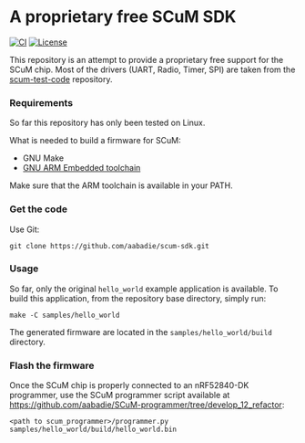 # A proprietary free SCuM SDK

[![CI][ci-badge]][ci-link]
[![License][license-badge]][license-link]

This repository is an attempt to provide a proprietary free support for the
SCuM chip.
Most of the drivers (UART, Radio, Timer, SPI) are taken from the
[scum-test-code](https://github.com/PisterLab/scum-test-code) repository.

### Requirements

So far this repository has only been tested on Linux.

What is needed to build a firmware for SCuM:
- GNU Make
- [GNU ARM Embedded toolchain](https://developer.arm.com/downloads/-/arm-gnu-toolchain-downloads)

Make sure that the ARM toolchain is available in your PATH.

### Get the code

Use Git:
```
git clone https://github.com/aabadie/scum-sdk.git
```

### Usage

So far, only the original `hello_world` example application is available. To
build this application, from the repository base directory, simply run:

```
make -C samples/hello_world
```

The generated firmware are located in the `samples/hello_world/build` directory.

### Flash the firmware

Once the SCuM chip is properly connected to an nRF52840-DK programmer, use the
SCuM programmer script available at https://github.com/aabadie/SCuM-programmer/tree/develop_12_refactor:

```
<path to scum_programmer>/programmer.py samples/hello_world/build/hello_world.bin
```

[ci-badge]: https://github.com/aabadie/scum-sdk/workflows/CI/badge.svg
[ci-link]: https://github.com/aabadie/scum-sdk/actions?query=workflow%3ACI+branch%3Amain
[license-badge]: https://img.shields.io/github/license/aabadie/scum-sdk
[license-link]: https://github.com/aabadie/scum-sdk/blob/main/LICENSE.txt
